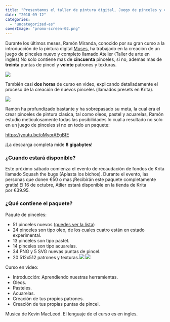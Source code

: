 ```yaml
---
title: "Presentamos el taller de pintura digital, Juego de pinceles y curso especial de Ramón Miranda"
date: "2018-09-12"
categories: 
  - "uncategorized-es"
coverImage: "promo-screen-02.png"
---
```


Durante los últimos meses, Ramón Miranda, conocido por su gran curso a la introducción de la pintura digital [Muses](https://gum.co/SZZDI?wanted=true), ha trabajado en la creación de un juego de pinceles nuevo y completo llamado Atelier (Taller de arte en ingles) No solo contiene mas de **cincuenta** pinceles, si no, ademas mas de **treinta** puntas de pincel y **veinte** patrones y texturas.

[![](/images/posts/2018/promo-screen-02-1024x336.png)](/images/posts/2018/promo-screen-02.png)

También casi **dos horas** de curso en video, explicando detalladamente el proceso de la creación de nuevos pinceles (llamados presets en Krita).

[![](/images/posts/2018/promo-screen-01-1024x336.png)](/images/posts/2018/promo-screen-01.png)

Ramón ha profundizado bastante y ha sobrepasado su meta, la cual era el crear pinceles de pintura clasica, tal como oleos, pastel y acuarelas, Ramón estudio meticulosamente todas las posibilidades lo cual a resultado no solo en un juego de pinceles si no en todo un paquete:

https://youtu.be/oMyorAEgBfE

¡La descarga completa mide **8 gigabytes**!

### ¿Cuando estará disponible?

Este próximo sábado comienza el evento de recaudación de fondos de Krita llamado Squash the bugs (Aplasta los bichos). Durante el evento, las personas que donen €50 o mas ¡Recibirán este paquete completamente gratis! El 16 de octubre, Atlier estará disponible en la tienda de Krita por €39.95.

### ¿Qué contiene el paquete?

Paqute de pinceles:

- 51 pinceles nuevos ([puedes ver la lista](https://files.kde.org/krita/marketing/digital_atelier_reference_sheet.pdf))
- 24 pinceles son tipo oleo, de los cuales cuatro están en estado experimental.
- 13 pinceles son tipo pastel.
- 14 pinceles son tipo acuarelas.
- 34 PNG y 5 SVG nuevas puntas de pincel.
- 20 512x512 patrones y texturas.[![](/images/posts/2018/patterns-for-Atelier-1024x724.png)](/images/posts/2018/patterns-for-Atelier.png) [![](/images/posts/2018/surfaces-for-Atelier-1024x724.png)](/images/posts/2018/surfaces-for-Atelier.png)

Curso en video:

- Introducción: Aprendiendo nuestras herramientas.
- Oleos.
- Pasteles.
- Acuarelas.
- Creación de tus propios patrones.
- Creación de tus propias puntas de pincel.

Musica de Kevin MacLeod. El lenguaje de el curso es en ingles.
